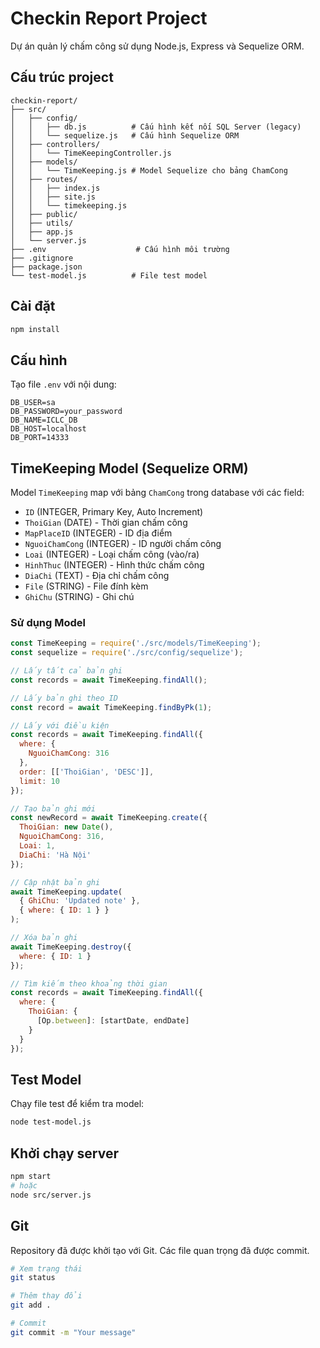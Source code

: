 # Checkin Report Project

Dự án quản lý chấm công sử dụng Node.js, Express và Sequelize ORM.

## Cấu trúc project

```
checkin-report/
├── src/
│   ├── config/
│   │   ├── db.js          # Cấu hình kết nối SQL Server (legacy)
│   │   └── sequelize.js   # Cấu hình Sequelize ORM
│   ├── controllers/
│   │   └── TimeKeepingController.js
│   ├── models/
│   │   └── TimeKeeping.js # Model Sequelize cho bảng ChamCong
│   ├── routes/
│   │   ├── index.js
│   │   ├── site.js
│   │   └── timekeeping.js
│   ├── public/
│   ├── utils/
│   ├── app.js
│   └── server.js
├── .env                    # Cấu hình môi trường
├── .gitignore
├── package.json
└── test-model.js          # File test model

```

## Cài đặt

```bash
npm install
```

## Cấu hình

Tạo file `.env` với nội dung:

```env
DB_USER=sa
DB_PASSWORD=your_password
DB_NAME=ICLC_DB
DB_HOST=localhost
DB_PORT=14333
```

## TimeKeeping Model (Sequelize ORM)

Model `TimeKeeping` map với bảng `ChamCong` trong database với các field:

- `ID` (INTEGER, Primary Key, Auto Increment)
- `ThoiGian` (DATE) - Thời gian chấm công
- `MapPlaceID` (INTEGER) - ID địa điểm
- `NguoiChamCong` (INTEGER) - ID người chấm công
- `Loai` (INTEGER) - Loại chấm công (vào/ra)
- `HinhThuc` (INTEGER) - Hình thức chấm công
- `DiaChi` (TEXT) - Địa chỉ chấm công
- `File` (STRING) - File đính kèm
- `GhiChu` (STRING) - Ghi chú

### Sử dụng Model

```javascript
const TimeKeeping = require('./src/models/TimeKeeping');
const sequelize = require('./src/config/sequelize');

// Lấy tất cả bản ghi
const records = await TimeKeeping.findAll();

// Lấy bản ghi theo ID
const record = await TimeKeeping.findByPk(1);

// Lấy với điều kiện
const records = await TimeKeeping.findAll({
  where: {
    NguoiChamCong: 316
  },
  order: [['ThoiGian', 'DESC']],
  limit: 10
});

// Tạo bản ghi mới
const newRecord = await TimeKeeping.create({
  ThoiGian: new Date(),
  NguoiChamCong: 316,
  Loai: 1,
  DiaChi: 'Hà Nội'
});

// Cập nhật bản ghi
await TimeKeeping.update(
  { GhiChu: 'Updated note' },
  { where: { ID: 1 } }
);

// Xóa bản ghi
await TimeKeeping.destroy({
  where: { ID: 1 }
});

// Tìm kiếm theo khoảng thời gian
const records = await TimeKeeping.findAll({
  where: {
    ThoiGian: {
      [Op.between]: [startDate, endDate]
    }
  }
});
```

## Test Model

Chạy file test để kiểm tra model:

```bash
node test-model.js
```

## Khởi chạy server

```bash
npm start
# hoặc
node src/server.js
```

## Git

Repository đã được khởi tạo với Git. Các file quan trọng đã được commit.

```bash
# Xem trạng thái
git status

# Thêm thay đổi
git add .

# Commit
git commit -m "Your message"

